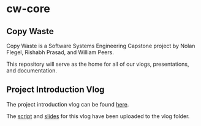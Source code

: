 # cw-core

## Copy Waste

Copy Waste is a Software Systems Engineering Capstone project by Nolan Flegel, Rishabh Prasad, and William Peers.

This repository will serve as the home for all of our vlogs, presentations, and documentation. 

## Project Introduction Vlog

The project introduction vlog can be found [here](www.youtube.com).

The [script](https://github.com/Copy-Waste/cw-core/blob/main/vlogs/vlog1/Intro%20Script.pdf) and [slides](https://github.com/Copy-Waste/cw-core/blob/main/vlogs/vlog1/Intro%20Vlog.pdf) for this vlog have been uploaded to the vlog folder.
